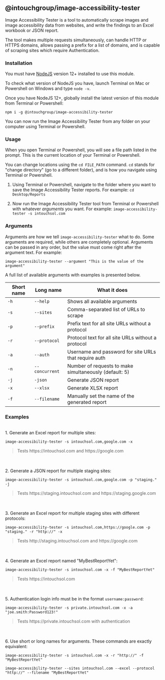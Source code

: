## @intouchgroup/image-accessibility-tester

Image Accessibility Tester is a tool to automatically scrape images and image accessibility data from websites, and write the findings to an Excel workbook or JSON report.

The tool makes multiple requests simultaneously, can handle HTTP or HTTPS domains, allows passing a prefix for a list of domains, and is capable of scraping sites which require Authentication.


### Installation

You must have [NodeJS](https://nodejs.org/en/) version 12+ installed to use this module.

To check what version of NodeJS you have, launch Terminal on Mac or Powershell on Windows and type `node -v`.

Once you have NodeJS 12+, globally install the latest version of this module from Terminal or Powershell:

`npm i -g @intouchgroup/image-accessibility-tester`

You can now run the Image Accessibility Tester from any folder on your computer using Terminal or Powershell.


### Usage

When you open Terminal or Powershell, you will see a file path listed in the prompt. This is the current location of your Terminal or Powershell.

You can change locations using the `cd FILE_PATH` command. `cd` stands for "change directory" (go to a different folder), and is how you navigate using Terminal or Powershell.

1. Using Terminal or Powershell, navigate to the folder where you want to save the Image Accessibility Tester reports. For example: `cd Desktop/Reports`

2. Now run the Image Accessibility Tester tool from Terminal or Powershell with whatever *arguments* you want. For example: `image-accessibility-tester -s intouchsol.com`


### Arguments

Arguments are how we tell `image-accessibility-tester` what to do. Some arguments are required, while others are completely optional. Arguments can be passed in any order, but the value must come right after the argument text. For example:

`image-accessibility-tester --argument "This is the value of the argument"`

A full list of available arguments with examples is presented below.

| Short name   | Long name          | What it does                                              |
|--------------|--------------------|-----------------------------------------------------------|
|  `-h`        |  `--help`          |  Shows all available arguments                            |
|  `-s`        |  `--sites`         |  Comma-separated list of URLs to scrape                   |
|  `-p`        |  `--prefix`        |  Prefix text for all site URLs without a protocol         |
|  `-r`        |  `--protocol`      |  Protocol text for all site URLs without a protocol       |
|  `-a`        |  `--auth`          |  Username and password for site URLs that require auth    |
|  `-n`        |  `--concurrent`    |  Number of requests to make simultaneously (default: 5)   |
|  `-j`        |  `-json`           |  Generate JSON report                                     |
|  `-x`        |  `--xlsx`          |  Generate XLSX report                                     |
|  `-f`        |  `--filename`      |  Manually set the name of the generated report            |


### Examples

<br>1. Generate an Excel report for multiple sites:

`image-accessibility-tester -s intouchsol.com,google.com -x`

> Tests ht&#8203;tps://intouchsol.com and ht&#8203;tps://google.com

<br><br>2. Generate a JSON report for multiple staging sites:

`image-accessibility-tester -s intouchsol.com,google.com -p "staging." -j`

> Tests ht&#8203;tps://staging.intouchsol.com and ht&#8203;tps://staging.google.com

<br><br>3. Generate an Excel report for multiple staging sites with different protocols:

`image-accessibility-tester -s intouchsol.com,https://google.com -p "staging." -r "http://" -x`

> Tests ht&#8203;tp://staging.intouchsol.com and ht&#8203;tps://google.com

<br><br>4. Generate an Excel report named "MyBestReportYet":

`image-accessibility-tester -s intouchsol.com -x -f "MyBestReportYet"`

> Tests ht&#8203;tps://intouchsol.com

<br><br>5. Authentication login info must be in the format `username:password`:

`image-accessibility-tester -s private.intouchsol.com -x -a "joe.smith:Password123!"`

> Tests ht&#8203;tps://private.intouchsol.com with authentication

<br><br>6. Use short or long names for arguments. These commands are exactly equivalent:

`image-accessibility-tester -s intouchsol.com -x -r "http://" -f "MyBestReportYet"`

`image-accessibility-tester --sites intouchsol.com --excel --protocol "http://" --filename "MyBestReportYet"`